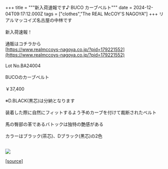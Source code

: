 +++
title = """新入荷速報です♪ BUCO カーブベルト"""
date = 2024-12-04T09:17:12.000Z
tags = ["clothes","The REAL McCOY'S NAGOYA"]
+++
リアルマッコイズ名古屋の中林です  
   
新入荷速報！  
   
通販はコチラから  
[https://www.realmccoys-nagoya.co.jp/?pid=179221552](https://www.realmccoys-nagoya.co.jp/?pid=179221552)  
   
Lot No.BA24004  
   
BUCOのカーブベルト  
   
￥37,400  
   
※D.BLACK(黒芯)は分納となります  
   
装着した際に自然にフィットするよう予めカーブを付けて裁断されたベルト  
   
馬の臀部の革であるバトックは独特の艶感がある  
   
カラーはブラック(茶芯)、Dブラック(黒芯)の2色  
 

[![](https://stat.ameba.jp/user_images/20241204/18/realmccoy-nagoya/07/1c/j/o1000100015517695950.jpg)](https://www.realmccoys-nagoya.co.jp/?pid=179221552)

[[source]](https://ameblo.jp/realmccoy-nagoya/entry-12877443477.html)
